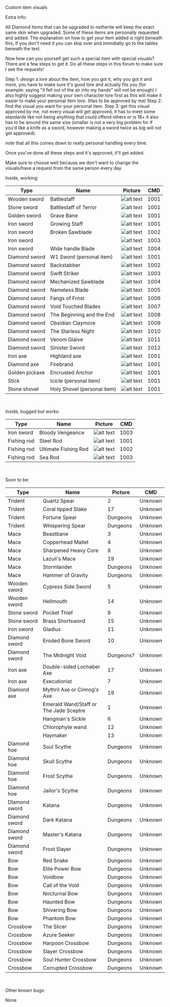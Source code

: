 Custom item visuals

Extra info:

All Diamond items that can be upgraded to netherite will keep the exact same skin when upgraded.
Some of these items are personally requested and added. The explanation on how to get your item added is right beneath this, if you don't need it you can skip over and immidiatly go to the tables beneath the text.

Now how can you yourself get such a special item with special visuals? There are a few steps to get it. Do all these steps in this forum to make sure I see the requests!

Step 1: design a lore about the item, how you got it, why you got it and more, you have to make sure it's good lore and actually fits you (for example: saying "it fell out of the air into my hands" will not be enough) I also highly suggest making your own character lore first as this will make it easier to make your personal item lore. (Has to be approved by me)
Step 2: find the visual you want for your personal item.
Step 3: get this visual approved by me, not every visual will get approved, it has to meet some standards like not being anything that could offend others or is 18+ it also has to be around the same size (smaller is not a very big problem for if you'd like a knife as a sword, however making a sword twice as big will not get approved).

note that all this comes down to really personal handling every time.

Once you've done all these steps and it's approved, it'll get added.

Make sure to choose well because we don't want to change the visuals/have a request from the same person every day.

Inside, working:

| Type | Name | Picture | CMD |
| --- | --- | --- | --- |
| Wooden sword | Battlestaff | ![alt text](https://imgur.com/0hJY2gO.png) | 1001 |
| Stone sword | Battlestaff of Terror | ![alt text](https://imgur.com/9DpMHwO.png) | 1001 |
| Golden sword | Grave Bane | ![alt text](https://imgur.com/EelRqZh.png) | 1001 |
| Iron sword | Growing Staff | ![alt text](https://imgur.com/sgHFegu.png) | 1001 |
| Iron sword | Broken Sawblade | ![alt text](https://imgur.com/TzEDMKE.png) | 1002 |
| Iron sword |     | ![alt text](https://imgur.com/qHe0Tdv.png) | 1003 |
| Iron sword | Wide handle Blade | ![alt text](https://imgur.com/IshPVF0.png) | 1004 |
| Diamond sword | W1 Sword (personal item) | ![alt text](https://imgur.com/pv9MS1K.png) | 1001 |
| Diamond sword | Backstabber | ![alt text](https://imgur.com/A15cQvb.png) | 1002 |
| Diamond sword | Swift Striker | ![alt text](https://imgur.com/S0rwQOL.png) | 1003 |
| Diamond sword | Mechanized Sawblade | ![alt text](https://imgur.com/KIgcV8x.png) | 1004 |
| Diamond sword | Nameless Blade | ![alt text](https://imgur.com/i03OXD1.png) | 1005 |
| Diamond sword | Fangs of Frost | ![alt text](https://imgur.com/epl04aI.png) | 1006 |
| Diamond sword | Void Touched Blades | ![alt text](https://imgur.com/FTbZy1K.png) | 1007 |
| Diamond sword | The Beginning and the End | ![alt text](https://imgur.com/Psoebhb.png) | 1008 |
| Diamond sword | Obsidian Claymore | ![alt text](https://imgur.com/1UvAgny.png) | 1009 |
| Diamond sword | The Starless Night | ![alt text](https://imgur.com/T8PkKje.png) | 1010 |
| Diamond sword | Venom Glaive | ![alt text](https://imgur.com/NPaLE8T.png) | 1011 |
| Diamond sword | Sinister Sword | ![alt text](https://imgur.com/Zn9RqxU.png) | 1012 |
| Iron axe | Highland axe | ![alt text](https://imgur.com/KN9oaaY.png) | 1001 |
| Diamond axe | Firebrand | ![alt text](https://imgur.com/NzjukD8.png) | 1001 |
| Golden pickaxe | Encrusted Anchor | ![alt text](https://imgur.com/CvOfjnU.png) | 1001 |
| Stick | Icicle (personal item) | ![alt text](https://imgur.com/Zw1zM80.png) | 1001 |
| Stone shovel | Holy Shovel (personal item) | ![alt text](https://imgur.com/ooFU9iM.png) | 1001 |

&nbsp;

Inside, bugged but works:

| Type | Name | Picture | CMD |
| --- | --- | --- | --- |
| Iron sword | Bloody Vengeance | ![alt text](https://imgur.com/qHe0Tdv.png) | 1003 |
| Fishing rod | Steel Rod | ![alt text](https://imgur.com/1Qrdo9K.png) | 1001 |
| Fishing rod | Ultimate Fishing Rod | ![alt text](https://imgur.com/BInLBZ8.png) | 1002 |
| Fishing rod | Sea Rod | ![alt text](https://imgur.com/5LbIeAQ.png) | 1003 |

&nbsp;

Soon to be:

| Type | Name | Picture | CMD |
| --- | --- | --- | --- |
| Trident | Quartz Spear | 2   | Unknown |
| Trident | Coral tipped Stake | 17  | Unknown |
| Trident | Fortune Spear | Dungeons | Unknown |
| Trident | Whispering Spear | Dungeons | Unknown |
| Mace | Beastbane | 3   | Unknown |
| Mace | Copperhead Mallet | 4   | Unknown |
| Mace | Sharpened Heavy Core | 8   | Unknown |
| Mace | Lazuli's Mace | 19  | Unknown |
| Mace | Stormlander | Dungeons | Unknown |
| Mace | Hammer of Gravity | Dungeons | Unknown |
| Wooden sword | Cypress Side Sword | 5   | Unknown |
| Wooden sword | Hellmouth | 14  | Unknown |
| Stone sword | Pocket Thief | 9   | Unknown |
| Stone sword | Brass Shortsword | 15  | Unknown |
| Iron sword | Gladius | 11  | Unknown |
| Diamond sword | Eroded Bone Sword | 10  | Unknown |
| Diamond sword | The Midnight Void | Dungeons? | Unknown |
| Iron axe | Double-sided Lochaber Axe | 17  | Unknown |
| Iron axe | Executionist | 7   | Unknown |
| Diamond axe | Mythril Axe or Cinnog's Axe | 19  | Unknown |
|     | Emerald Wand/Staff or The Jade Sceptre | 1   | Unknown |
|     | Hangman's Sickle | 6   | Unknown |
|     | Chlorophyte wand | 12  | Unknown |
|     | Haymaker | 13  | Unknown |
| Diamond hoe | Soul Scythe | Dungeons | Unknown |
| Diamond hoe | Skull Scythe | Dungeons | Unknown |
| Diamond hoe | Frost Scythe | Dungeons | Unknown |
| Diamond hoe | Jailor's Scythe | Dungeons | Unknown |
| DIamond sword | Katana | Dungeons | Unknown |
| Diamond sword | Dark Katana | Dungeons | Unknown |
| Diamond sword | Master's Katana | Dungeons | Unknown |
| Diamond sword | Frost Slayer | Dungeons | Unknown |
| Bow | Red Snake | Dungeons | Unknown |
| Bow | Elite Power Bow | Dungeons | Unknown |
| Bow | Voidbow | Dungeons | Unknown |
| Bow | Call of the Void | Dungeons | Unknown |
| Bow | Nocturnal Bow | Dungeons | Unknown |
| Bow | Haunted Bow | Dungeons | Unknown |
| Bow | Shivering Bow | Dungeons | Unknown |
| Bow | Phantom Bow | Dungeons | Unknown |
| Crossbow | The Slicer | Dungeons | Unknown |
| Crossbow | Azure Seeker | Dungeons | Unknown |
| Crossbow | Harpoon Crossbow | Dungeons | Unknown |
| Crossbow | Slayer Crossbow | Dungeons | Unknown |
| Crossbow | Soul Hunter Crossbow | Dungeons | Unknown |
| Crossbow | Corrupted Crossbow | Dungeons | Unknown |

&nbsp;

Other known bugs:

None
